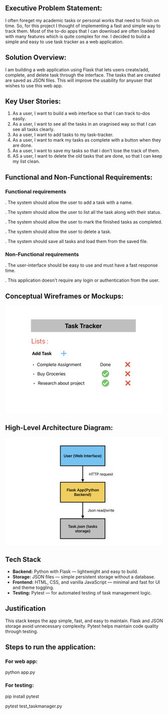 ## Executive Problem Statement:
I often foreget my academic tasks or personal works that need to finish on time. So, for this project I thought of implementing a fast and simple way to track them. Most of the to-do apps that I can download are often loaded with many features which is quite complex for me. I decided to build a simple and easy to use task tracker as a web application.
## Solution Overview:
I am building a web application using Flask that lets users create/add, complete, and delete task through the interface. The tasks that are created are saved as JSON files. This will improve the usability for anyuser that wishes to use this web app.
## Key User Stories:
1. As a user, I want to build a web interface so that I can track to-dos easily.
2. As a user, I want to see all the tasks in an oragnised way so that I can see all tasks clearly.
3. As a user, I want to add  tasks to my task-tracker.
4. As a user, I want to mark my tasks as complete with a button when they are done.
5. As a user, I want to save my tasks so that i don't lose the track of them.
6. AS a user, I want to delete the old tasks that are done, so that I can keep my list clean.
## Functional and Non-Functional Requirements:
### Functional requirements
. The system should allow the user to add a task with a name.

. The system should allow the user to list all the task along with their status.

. The system should allow the user to mark the finished tasks as completed.

. The system should allow the user to delete a task.

. The system should save all tasks and load them from the saved file.
### Non-Functional requirements
. The user-interface should be easy to use and must have a fast response time.

. This application doesn't require any login or authentication from the user.

## Conceptual Wireframes or Mockups:
![Wireframe](Wireframe.png)

## High-Level Architecture Diagram:
![Architecture](Architecture.png)


## Tech Stack

- **Backend:** Python with Flask — lightweight and easy to build.  
- **Storage:** JSON files — simple persistent storage without a database.  
- **Frontend:** HTML, CSS, and vanilla JavaScript — minimal and fast for UI and theme toggling.  
- **Testing:** Pytest — for automated testing of task management logic.  

## Justification

This stack keeps the app simple, fast, and easy to maintain. Flask and JSON storage avoid unnecessary complexity. Pytest helps maintain code quality through testing.

## Steps to run the application:
### For web app:

python app.py

### For testing:

pip install pytest

pytest test_taskmanager.py 
